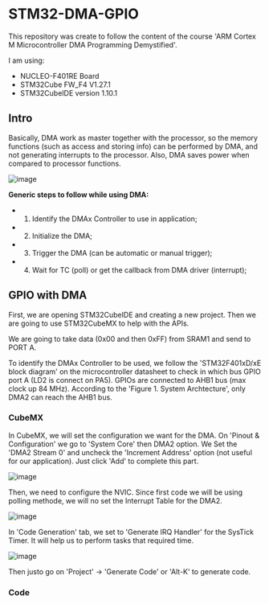 # STM32-DMA-GPIO
This repository was create to follow the content of the course 'ARM Cortex M Microcontroller DMA Programming Demystified'.

I am using:
* NUCLEO-F401RE Board
* STM32Cube FW_F4 V1.27.1
* STM32CubeIDE version 1.10.1

## Intro

Basically, DMA work as master together with the processor, so the memory functions (such as access and storing info) can be performed by DMA, and not generating interrupts to the processor. Also, DMA saves power when compared to processor functions.

![image](https://user-images.githubusercontent.com/58916022/212678646-9b3b67fd-e5ab-492b-86df-bc6e848dfea7.png)

**Generic steps to follow while using DMA:**
* 1. Identify the DMAx Controller to use in application;
* 2. Initialize the DMA;
* 3. Trigger the DMA (can be automatic or manual trigger);
* 4. Wait for TC (poll) or get the callback from DMA driver (interrupt);

## GPIO with DMA

First, we are opening STM32CubeIDE and creating a new project. Then we are going to use STM32CubeMX to help with the APIs.

We are going to take data (0x00 and then 0xFF) from SRAM1 and send to PORT A.

To identify the DMAx Controller to be used, we follow the 'STM32F401xD/xE block diagram' on the microcontroller datasheet to check in which bus GPIO port A (LD2 is connect on PA5). GPIOs are connected to AHB1 bus (max clock up 84 MHz). According to the 'Figure 1. System Archtecture', only DMA2 can reach the AHB1 bus.

### CubeMX

In CubeMX, we will set the configuration we want for the DMA. On 'Pinout & Configuration' we go to 'System Core' then DMA2 option. We Set the 'DMA2 Stream 0' and uncheck the 'Increment Address' option (not useful for our application). Just click 'Add' to complete this part.

![image](https://user-images.githubusercontent.com/58916022/212888806-1053f7ea-f5f1-4e8c-9588-f4963afe96c2.png)

Then, we need to configure the NVIC. Since first code we will be using polling methode, we will no set the Interrupt Table for the DMA2. 

![image](https://user-images.githubusercontent.com/58916022/212906810-2038b83d-df9d-43a8-8fc6-47374005b14a.png)

In 'Code Generation' tab, we set to 'Generate IRQ Handler' for the SysTick Timer. It will help us to perform tasks that required time.

![image](https://user-images.githubusercontent.com/58916022/212910468-fe906f85-347b-48b2-a675-988ca0d4438c.png)

Then justo go on 'Project' -> 'Generate Code' or 'Alt-K' to generate code.

### Code
